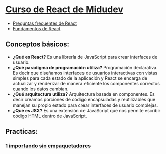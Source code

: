 # [Curso de React de Midudev](https://github.com/midudev/aprendiendo-react)
- [Preguntas frecuentes de React](https://www.reactjs.wiki/)
- [Fundamentos de React](https://nextjs.org/learn/react-foundations)

## Conceptos básicos:
-  **¿Qué es React?** Es una librería de JavaScript para crear interfaces de usuario.
-  **¿Qué paradigma de programación utiliza?** Programación declarativa. Es decir que diseñamos interfaces de usuarios interactivas con vistas simples para cada estado de la aplicación y React se encarga de actualizar y renderizar de manera eficiente los componentes correctos cuando los datos cambian.
-  **¿Qué arquitectura utiliza?** Arquitectura basada en componentes. Es decir creamos porciones de código encapsuladas y reutilizables que manejan su propio estado para crear interfaces de usuario complejas.
-  **¿Qué es JSX?** Es una extensión de JavaScript que nos permite escribir código HTML dentro de JavaScript.

## Practicas:
### 1 [importando sin empaquetadores]()